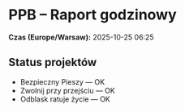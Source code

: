 # PPB – Raport godzinowy
**Czas (Europe/Warsaw):** 2025-10-25 06:25

## Status projektów
- Bezpieczny Pieszy — OK
- Zwolnij przy przejściu — OK
- Odblask ratuje życie — OK

